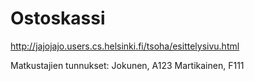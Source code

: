 Ostoskassi
=====
http://jajojajo.users.cs.helsinki.fi/tsoha/esittelysivu.html


Matkustajien tunnukset: 
Jokunen, A123
Martikainen, F111
